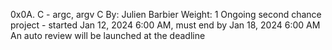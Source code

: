 0x0A. C - argc, argv
C
 By: Julien Barbier
 Weight: 1
 Ongoing second chance project - started Jan 12, 2024 6:00 AM, must end by Jan 18, 2024 6:00 AM
 An auto review will be launched at the deadline
